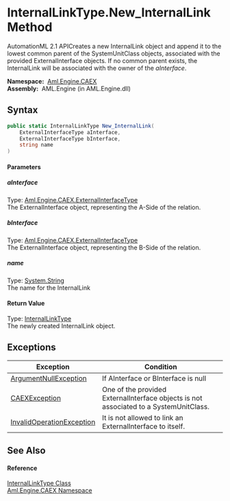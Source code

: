 InternalLinkType.New_InternalLink Method
========================================
AutomationML 2.1 APICreates a new InternalLink object and append it to the lowest common parent of the SystemUnitClass objects, associated with the provided ExternalInterface objects. If no common parent exists, the InternalLink will be associated with the owner of the *aInterface*.

  **Namespace:**  [Aml.Engine.CAEX][1]  
  **Assembly:**  AML.Engine (in AML.Engine.dll)

Syntax
------

```csharp
public static InternalLinkType New_InternalLink(
	ExternalInterfaceType aInterface,
	ExternalInterfaceType bInterface,
	string name
)
```

#### Parameters

##### *aInterface*
Type: [Aml.Engine.CAEX.ExternalInterfaceType][2]  
The ExternalInterface object, representing the A-Side of the relation.

##### *bInterface*
Type: [Aml.Engine.CAEX.ExternalInterfaceType][2]  
The ExternalInterface object, representing the B-Side of the relation.

##### *name*
Type: [System.String][3]  
The name for the InternalLink

#### Return Value
Type: [InternalLinkType][4]  
The newly created InternalLink object.

Exceptions
----------

Exception                      | Condition                                                                             
------------------------------ | ------------------------------------------------------------------------------------- 
[ArgumentNullException][5]     | If AInterface or BInterface is null                                                   
[CAEXException][6]             | One of the provided ExternalInterface objects is not associated to a SystemUnitClass. 
[InvalidOperationException][7] | It is not allowed to link an ExternalInterface to itself.                             


See Also
--------

#### Reference
[InternalLinkType Class][4]  
[Aml.Engine.CAEX Namespace][1]  

[1]: ../README.md
[2]: ../ExternalInterfaceType/README.md
[3]: https://docs.microsoft.com/dotnet/api/system.string
[4]: README.md
[5]: https://docs.microsoft.com/dotnet/api/system.argumentnullexception
[6]: ../CAEXException/README.md
[7]: https://docs.microsoft.com/dotnet/api/system.invalidoperationexception
[8]: https://www.automationml.org
[9]: ../../icons/logoShade.png